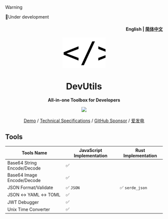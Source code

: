 > [!WARNING]
> 🚧Under development

<h4 align="right"><strong>English</strong> | <a href="./README_CN.md">简体中文</a></h4>
<p align="center">
    <img src=./src/icons/logo.svg width=138/>
</p>
<h1 align="center">DevUtils</h1>
<p align="center"><strong>All-in-one Toolbox for Developers</strong></p>
<div align="center">
<img src="https://hits.siyue.best/v1/hits?url=https://github.com/AprilNEA/DevUtils&bgRight=000&bgLeft=000&border=square" />

</div>

<div align="center">

[Demo](https://utils.sku.moe) / [Technical Specifications](https://manual.sku.moe/project/devutils) / [GitHub Sponsor](https://github.com/sponsors/AprilNEA) / [爱发电](https://afdian.net/a/aprilnea)

</div>

## Tools

| Tools Name                  | JavaScript Implementation | Rust Implementation             |
|-----------------------------|---------------------------|---------------------------------|
| Base64 String Encode/Decode | :white_check_mark:        |                                 |
| Base64 Image Encode/Decode  | :white_check_mark:        |                                 |
| JSON Format/Validate        | :white_check_mark: `JSON` | :white_check_mark: `serde_json` |
| JSON ↔ YAML ↔ TOML          | :white_check_mark:        |                                 |
| JWT Debugger                | :white_check_mark:        |                                 |
| Unix Time Converter         | :white_check_mark:        |                                 |


